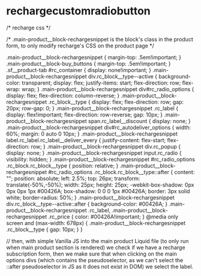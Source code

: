 # rechargecustomradiobutton

/* recharge css */

/* .main-product__block-rechargesnippet is the block's class in the product form, to only modify recharge's CSS on the product page */

.main-product__block-rechargesnippet  {
    margin-top: .5em!important;
}
.main-product__block-buy_buttons {
    margin-top: .5em!important;
}
.sf__product-tab #rc_container {
    display: none!important;
}
.main-product__block-rechargesnippet div.rc_block__type--active {
    background-color: transparent;
    display: flex;
    justify-items: start;
    flex-direction: row;
    flex-wrap: wrap;
}
.main-product__block-rechargesnippet div#rc_radio_options {
    display: flex;
    flex-direction: column-reverse;
}
.main-product__block-rechargesnippet .rc_block__type {
    display: flex;
    flex-direction: row;
    gap: 20px;
    row-gap: 0;
}
.main-product__block-rechargesnippet .rc_label {
    display: flex!important;
    flex-direction: row-reverse;
    gap: 10px;
}
.main-product__block-rechargesnippet span.rc_label__discount {
	  display: none;
}
.main-product__block-rechargesnippet div#rc_autodeliver_options {
    width: 60%;
    margin: 0 auto 0 10px;
}
.main-product__block-rechargesnippet label.rc_label.rc_label__deliver_every {
    justify-content: flex-start;
    flex-direction: row;
}
.main-product__block-rechargesnippet div.rc_popup {
    display: none;
}
.main-product__block-rechargesnippet input.rc_radio {
    visibility: hidden;
}
.main-product__block-rechargesnippet #rc_radio_options .rc_block.rc_block__type {
    position: relative;
}
.main-product__block-rechargesnippet #rc_radio_options .rc_block.rc_block__type::after {
    content: "";
    position: absolute;
    left: 2.5%;
    top: 26px;
    transform: translate(-50%,-50%);
    width: 25px;
    height: 25px;
    -webkit-box-shadow: 0px 0px 0px 1px #00426A;
    box-shadow: 0 0 0 1px #00426A;
    border: 3px solid white;
    border-radius: 50%;
}
.main-product__block-rechargesnippet div.rc_block__type--active::after {
    background-color: #00426A;
}
.main-product__block-rechargesnippet .rc_label, .main-product__block-rechargesnippet .rc_price {
color: #00426A!important;
}
@media only screen and (max-width: 678px) {
  .main-product__block-rechargesnippet .rc_block__type {
   gap: 10px;
  }
}

// then, with simple Vanilla JS into the main product Liquid file (to only run when main product section is rendered) we check if we have a recharge subscription form, then we make sure that when clicking on the main options divs (which contains the pseudoselector, as we can't select the ::after pseudoselector in JS as it does not exist in DOM) we select the label.

<script>
// if we have a subscription product, assign some event listeners to be sure custom coded radio buttons are interactive when clicking on them
  var autoDeliverDiv = document.querySelector('.rc_block__type__autodeliver');
  if(autoDeliverDiv != 'null') {
    autoDeliverDiv.addEventListener("click", function(){
		document.querySelector('.rc_label__autodeliver').click();
	})
  }
  var oneTimeDiv = document.querySelector('.rc_block__type__onetime');
  if(oneTimeDiv != 'null') {
    oneTimeDiv.addEventListener("click", function(){
		document.querySelector('.rc_label__onetime').click();
	})
  }
</script>
